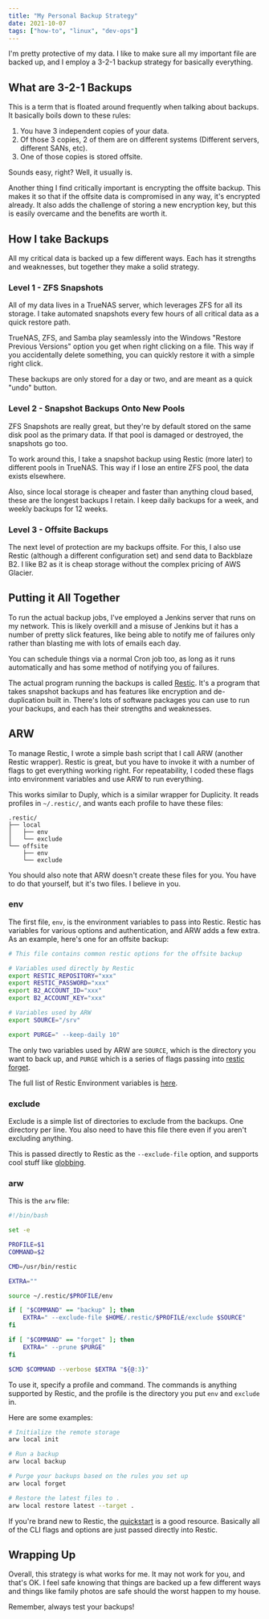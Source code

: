 ```yaml
---
title: "My Personal Backup Strategy"
date: 2021-10-07
tags: ["how-to", "linux", "dev-ops"]
---
```


I'm pretty protective of my data.  I like to make sure all my important file are
backed up, and I employ a 3-2-1 backup strategy for basically everything.

## What are 3-2-1 Backups

This is a term that is floated around frequently when talking about backups.  It
basically boils down to these rules:

1) You have 3 independent copies of your data.
2) Of those 3 copies, 2 of them are on different systems (Different servers,
   different SANs, etc).
3) One of those copies is stored offsite.

Sounds easy, right?  Well, it usually is.

Another thing I find critically important is encrypting the offsite backup. This
makes it so that if the offsite data is compromised in any way, it's encrypted
already.  It also adds the challenge of storing a new encryption key, but this
is easily overcame and the benefits are worth it.

## How I take Backups

All my critical data is backed up a few different ways.  Each has it strengths
and weaknesses, but together they make a solid strategy.

### Level 1 - ZFS Snapshots

All of my data lives in a TrueNAS server, which leverages ZFS for all its
storage.  I take automated snapshots every few hours of all critical data as a
quick restore path.

TrueNAS, ZFS, and Samba play seamlessly into the Windows "Restore Previous
Versions" option you get when right clicking on a file.  This way if you
accidentally delete something, you can quickly restore it with a simple right
click.

These backups are only stored for a day or two, and are meant as a quick "undo"
button.

### Level 2 - Snapshot Backups Onto New Pools

ZFS Snapshots are really great, but they're by default stored on the same disk
pool as the primary data.  If that pool is damaged or destroyed, the snapshots
go too.

To work around this, I take a snapshot backup using Restic (more later) to
different pools in TrueNAS.  This way if I lose an entire ZFS pool, the data
exists elsewhere.

Also, since local storage is cheaper and faster than anything cloud based, these
are the longest backups I retain.  I keep daily backups for a week, and weekly
backups for 12 weeks.

### Level 3 - Offsite Backups

The next level of protection are my backups offsite.  For this, I also use
Restic (although a different configuration set) and send data to Backblaze B2.
I like B2 as it is cheap storage without the complex pricing of AWS Glacier.

## Putting it All Together

To run the actual backup jobs, I've employed a Jenkins server that runs on my
network.  This is likely overkill and a misuse of Jenkins but it has a number of
pretty slick features, like being able to notify me of failures only rather than
blasting me with lots of emails each day.

You can schedule things via a normal Cron job too, as long as it runs
automatically and has some method of notifying you of failures.

The actual program running the backups is called [Restic](https://restic.net/).
It's a program that takes snapshot backups and has features like encryption and
de-duplication built in.  There's lots of software packages you can use to run
your backups, and each has their strengths and weaknesses.

## ARW

To manage Restic, I wrote a simple bash script that I call ARW (another Restic
wrapper).  Restic is great, but you have to invoke it with a number of flags to
get everything working right.  For repeatability, I coded these flags into
environment variables and use ARW to run everything.

This works similar to Duply, which is a similar wrapper for Duplicity.  It reads
profiles in `~/.restic/`, and wants each profile to have these files:

```plain
.restic/
├── local
│   ├── env
│   └── exclude
└── offsite
    ├── env
    └── exclude
```

You should also note that ARW doesn't create these files for you.  You have to
do that yourself, but it's two files.  I believe in you.

### env

The first file, `env`, is the environment variables to pass into Restic.  Restic
has variables for various options and authentication, and ARW adds a few extra.
As an example, here's one for an offsite backup:

```bash
# This file contains common restic options for the offsite backup

# Variables used directly by Restic
export RESTIC_REPOSITORY="xxx"
export RESTIC_PASSWORD="xxx"
export B2_ACCOUNT_ID="xxx"
export B2_ACCOUNT_KEY="xxx"

# Variables used by ARW
export SOURCE="/srv"

export PURGE=" --keep-daily 10"
```

The only two variables used by ARW are `SOURCE`, which is the directory you want
to back up, and `PURGE` which is a series of flags passing into [restic
forget](https://restic.readthedocs.io/en/latest/060_forget.html).

The full list of Restic Environment variables is
[here](https://restic.readthedocs.io/en/latest/040_backup.html?highlight=environment#environment-variables).

### exclude

Exclude is a simple list of directories to exclude from the backups.  One
directory per line.  You also need to have this file there even if you aren't
excluding anything.

This is passed directly to Restic as the `--exclude-file` option, and supports
cool stuff like
[globbing](https://restic.readthedocs.io/en/latest/040_backup.html#excluding-files).

### arw

This is the `arw` file:

```bash
#!/bin/bash

set -e

PROFILE=$1
COMMAND=$2

CMD=/usr/bin/restic

EXTRA=""

source ~/.restic/$PROFILE/env

if [ "$COMMAND" == "backup" ]; then
    EXTRA=" --exclude-file $HOME/.restic/$PROFILE/exclude $SOURCE"
fi

if [ "$COMMAND" == "forget" ]; then
    EXTRA=" --prune $PURGE"
fi

$CMD $COMMAND --verbose $EXTRA "${@:3}"
```

To use it, specify a profile and command.  The commands is anything supported by
Restic, and the profile is the  directory you put `env` and `exclude` in.

Here are some examples:

```bash
# Initialize the remote storage
arw local init

# Run a backup
arw local backup

# Purge your backups based on the rules you set up
arw local forget

# Restore the latest files to .
arw local restore latest --target .
```

If you're brand new to Restic, the [quickstart](https://restic.net/#quickstart)
is a good resource.  Basically all of the CLI flags and options are just passed
directly into Restic.

## Wrapping Up

Overall, this strategy is what works for me.  It may not work for you, and
that's OK.  I feel safe knowing that things are backed up a few different ways
and things like family photos are safe should the worst happen to my house.

Remember, always test your backups!
